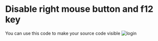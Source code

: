# Disable right mouse button and f12 key
You can use this code to make your source code visible
![login](https://user-images.githubusercontent.com/90372523/132635012-f37ab457-c0c1-4bed-8680-be8791e9239a.jpg)
